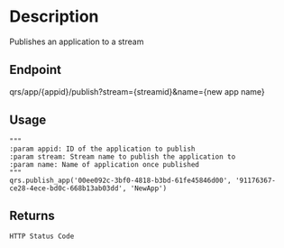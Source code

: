 # Description
Publishes an application to a stream

## Endpoint
qrs/app/{appid}/publish?stream={streamid}&name={new app name}

## Usage
```
"""
:param appid: ID of the application to publish
:param stream: Stream name to publish the application to
:param name: Name of application once published
"""
qrs.publish_app('00ee092c-3bf0-4818-b3bd-61fe45846d00', '91176367-ce28-4ece-bd0c-668b13ab03dd', 'NewApp')
```
## Returns
```
HTTP Status Code
```
